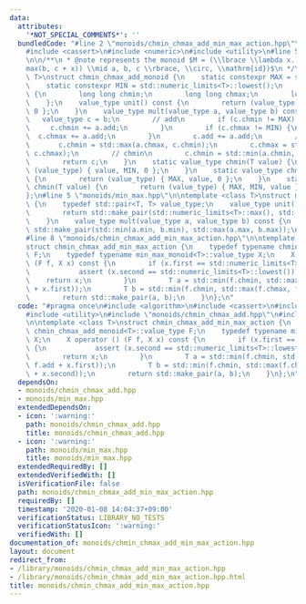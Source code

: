 ```yaml
---
data:
  attributes:
    '*NOT_SPECIAL_COMMENTS*': ''
  bundledCode: "#line 2 \"monoids/chmin_chmax_add_min_max_action.hpp\"\n#include <algorithm>\n\
    #include <cassert>\n#include <numeric>\n#include <utility>\n#line 5 \"monoids/chmin_chmax_add.hpp\"\
    \n\n/**\n * @note represents the monoid $M = (\\lbrace \\lambda x. \\min(a, \\\
    max(b, c + x)) \\mid a, b, c \\rbrace, \\circ, \\mathrm{id})$\n */\ntemplate <class\
    \ T>\nstruct chmin_chmax_add_monoid {\n    static constexpr MAX = std::numeric_limits<T>::max();\n\
    \    static constexpr MIN = std::numeric_limits<T>::lowest();\n    struct value_type\
    \ {\n        long long chmin;\n        long long chmax;\n        long long add;\n\
    \    };\n    value_type unit() const {\n        return (value_type) { MAX, MIN,\
    \ 0 };\n    }\n    value_type mult(value_type a, value_type b) const {\n     \
    \   value_type c = b;\n        // add\n        if (c.chmin != MAX) {\n       \
    \     c.chmin += a.add;\n        }\n        if (c.chmax != MIN) {\n          \
    \  c.chmax += a.add;\n        }\n        c.add += a.add;\n        // chmax\n \
    \       c.chmin = std::max(a.chmax, c.chmin);\n        c.chmax = std::max(a.chmax,\
    \ c.chmax);\n        // chmin\n        c.chmin = std::min(a.chmin, c.chmin);\n\
    \        return c;\n    }\n    static value_type chmin(T value) {\n        return\
    \ (value_type) { value, MIN, 0 };\n    }\n    static value_type chmin(T value)\
    \ {\n        return (value_type) { MAX, value, 0 };\n    }\n    static value_type\
    \ chmin(T value) {\n        return (value_type) { MAX, MIN, value };\n    }\n\
    };\n#line 5 \"monoids/min_max.hpp\"\n\ntemplate <class T>\nstruct min_max_monoid\
    \ {\n    typedef std::pair<T, T> value_type;\n    value_type unit() const {\n\
    \        return std::make_pair(std::numeric_limits<T>::max(), std::numeric_limits<T>::lowest());\n\
    \    }\n    value_type mult(value_type a, value_type b) const {\n        return\
    \ std::make_pair(std::min(a.min, b.min), std::max(a.max, b.max));\n    }\n};\n\
    #line 8 \"monoids/chmin_chmax_add_min_max_action.hpp\"\n\ntemplate <class T>\n\
    struct chmin_chmax_add_min_max_action {\n    typedef typename chmin_chmax_add_monoid<T>::value_type\
    \ F;\n    typedef typename min_max_monoid<T>::value_type X;\n    X operator ()\
    \ (F f, X x) const {\n        if (x.first == std::numeric_limits<T>::max()) {\n\
    \            assert (x.second == std::numeric_limits<T>::lowest());\n        \
    \    return x;\n        }\n        T a = std::min(f.chmin, std::max(f.chmax, f.add\
    \ + x.first));\n        T b = std::min(f.chmin, std::max(f.chmax, f.add + x.second));\n\
    \        return std::make_pair(a, b);\n    }\n};\n"
  code: "#pragma once\n#include <algorithm>\n#include <cassert>\n#include <numeric>\n\
    #include <utility>\n#include \"monoids/chmin_chmax_add.hpp\"\n#include \"monoids/min_max.hpp\"\
    \n\ntemplate <class T>\nstruct chmin_chmax_add_min_max_action {\n    typedef typename\
    \ chmin_chmax_add_monoid<T>::value_type F;\n    typedef typename min_max_monoid<T>::value_type\
    \ X;\n    X operator () (F f, X x) const {\n        if (x.first == std::numeric_limits<T>::max())\
    \ {\n            assert (x.second == std::numeric_limits<T>::lowest());\n    \
    \        return x;\n        }\n        T a = std::min(f.chmin, std::max(f.chmax,\
    \ f.add + x.first));\n        T b = std::min(f.chmin, std::max(f.chmax, f.add\
    \ + x.second));\n        return std::make_pair(a, b);\n    }\n};\n"
  dependsOn:
  - monoids/chmin_chmax_add.hpp
  - monoids/min_max.hpp
  extendedDependsOn:
  - icon: ':warning:'
    path: monoids/chmin_chmax_add.hpp
    title: monoids/chmin_chmax_add.hpp
  - icon: ':warning:'
    path: monoids/min_max.hpp
    title: monoids/min_max.hpp
  extendedRequiredBy: []
  extendedVerifiedWith: []
  isVerificationFile: false
  path: monoids/chmin_chmax_add_min_max_action.hpp
  requiredBy: []
  timestamp: '2020-01-08 14:04:37+09:00'
  verificationStatus: LIBRARY_NO_TESTS
  verificationStatusIcon: ':warning:'
  verifiedWith: []
documentation_of: monoids/chmin_chmax_add_min_max_action.hpp
layout: document
redirect_from:
- /library/monoids/chmin_chmax_add_min_max_action.hpp
- /library/monoids/chmin_chmax_add_min_max_action.hpp.html
title: monoids/chmin_chmax_add_min_max_action.hpp
---
```

